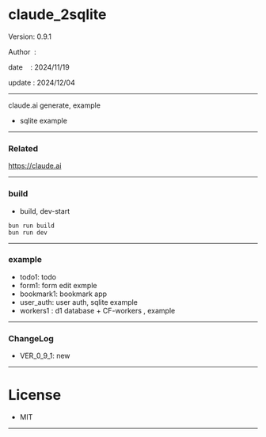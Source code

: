 ﻿# claude_2sqlite

 Version: 0.9.1

 Author  :
 
 date    : 2024/11/19

 update :  2024/12/04  

***

claude.ai generate, example

* sqlite example

***
### Related

https://claude.ai

***
### build

* build, dev-start

```
bun run build
bun run dev
```

***
### example

* todo1: todo
* form1: form edit exmple
* bookmark1: bookmark app
* user_auth: user auth, sqlite example
* workers1 : d1 database + CF-workers , example

***
### ChangeLog

* VER_0_9_1: new

*** 
# License

* MIT

***

